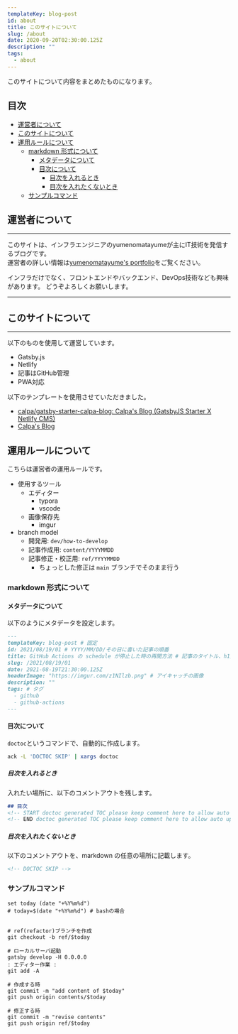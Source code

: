 ```yaml
---
templateKey: blog-post
id: about
title: このサイトについて
slug: /about
date: 2020-09-20T02:30:00.125Z
description: ""
tags:
  - about
---
```


このサイトについて内容をまとめたものになります。

## 目次
<!-- START doctoc generated TOC please keep comment here to allow auto update -->
<!-- DON'T EDIT THIS SECTION, INSTEAD RE-RUN doctoc TO UPDATE -->


- [運営者について](#%E9%81%8B%E5%96%B6%E8%80%85%E3%81%AB%E3%81%A4%E3%81%84%E3%81%A6)
- [このサイトについて](#%E3%81%93%E3%81%AE%E3%82%B5%E3%82%A4%E3%83%88%E3%81%AB%E3%81%A4%E3%81%84%E3%81%A6)
- [運用ルールについて](#%E9%81%8B%E7%94%A8%E3%83%AB%E3%83%BC%E3%83%AB%E3%81%AB%E3%81%A4%E3%81%84%E3%81%A6)
  - [markdown 形式について](#markdown-%E5%BD%A2%E5%BC%8F%E3%81%AB%E3%81%A4%E3%81%84%E3%81%A6)
    - [メタデータについて](#%E3%83%A1%E3%82%BF%E3%83%87%E3%83%BC%E3%82%BF%E3%81%AB%E3%81%A4%E3%81%84%E3%81%A6)
    - [目次について](#%E7%9B%AE%E6%AC%A1%E3%81%AB%E3%81%A4%E3%81%84%E3%81%A6)
      - [目次を入れるとき](#%E7%9B%AE%E6%AC%A1%E3%82%92%E5%85%A5%E3%82%8C%E3%82%8B%E3%81%A8%E3%81%8D)
      - [目次を入れたくないとき](#%E7%9B%AE%E6%AC%A1%E3%82%92%E5%85%A5%E3%82%8C%E3%81%9F%E3%81%8F%E3%81%AA%E3%81%84%E3%81%A8%E3%81%8D)
  - [サンプルコマンド](#%E3%82%B5%E3%83%B3%E3%83%97%E3%83%AB%E3%82%B3%E3%83%9E%E3%83%B3%E3%83%89)

<!-- END doctoc generated TOC please keep comment here to allow auto update -->

## 運営者について

---

このサイトは、インフラエンジニアのyumenomatayumeが主にIT技術を発信するブログです。  
運営者の詳しい情報は[yumenomatayume's portfolio](https://ymmmtym.com/)をご覧ください。

インフラだけでなく、フロントエンドやバックエンド、DevOps技術なども興味があります。
どうぞよろしくお願いします。

---

## このサイトについて

---

以下のものを使用して運営しています。

- Gatsby.js
- Netlify
- 記事はGitHub管理
- PWA対応

以下のテンプレートを使用させていただきました。

- [calpa/gatsby-starter-calpa-blog: Calpa's Blog (GatsbyJS Starter X Netlify CMS)](https://github.com/calpa/gatsby-starter-calpa-blog)
- [Calpa's Blog](https://calpa.me/)

## 運用ルールについて

こちらは運営者の運用ルールです。

- 使用するツール
  - エディター
    - typora
    - vscode
  - 画像保存先
    - imgur
- branch model
  - 開発用: `dev/how-to-develop`
  - 記事作成用: `content/YYYYMMDD`
  - 記事修正・校正用: `ref/YYYYMMDD`
    - ちょっとした修正は `main` ブランチでそのまま行う

### markdown 形式について

#### メタデータについて

以下のようにメタデータを設定します。

```markdown
---
templateKey: blog-post # 固定
id: 2021/08/19/01 # YYYY/MM/DD/その日に書いた記事の順番
title: GitHub Actions の schedule が停止した時の再開方法 # 記事のタイトル、h1扱い
slug: /2021/08/19/01
date: 2021-08-19T21:30:00.125Z
headerImage: "https://imgur.com/z1NIlzb.png" # アイキャッチの画像
description: ""
tags: # タグ
  - github
  - github-actions
---
```

#### 目次について

`doctoc`というコマンドで、自動的に作成します。

```bash
ack -L 'DOCTOC SKIP' | xargs doctoc
```

##### 目次を入れるとき

入れたい場所に、以下のコメントアウトを残します。

```markdown
## 目次
<!-- START doctoc generated TOC please keep comment here to allow auto update -->
<!-- END doctoc generated TOC please keep comment here to allow auto update -->
```

##### 目次を入れたくないとき

以下のコメントアウトを、markdown の任意の場所に記載します。

```markdown
<!-- DOCTOC SKIP -->
```


### サンプルコマンド

```fish
set today (date "+%Y%m%d")
# today=$(date "+%Y%m%d") # bashの場合


# ref(refactor)ブランチを作成
git checkout -b ref/$today

# ローカルサーバ起動
gatsby develop -H 0.0.0.0
: エディター作業 :
git add -A

# 作成する時
git commit -m "add content of $today"
git push origin contents/$today

# 修正する時
git commit -m "revise contents"
git push origin ref/$today
```
